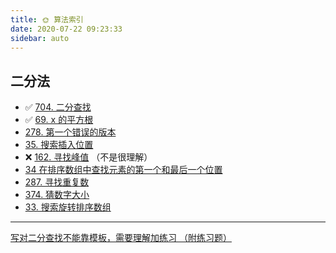 ```yaml
---
title: 🌞 算法索引
date: 2020-07-22 09:23:33
sidebar: auto
---
```


## 二分法

- ✅ [704. 二分查找](https://leetcode-cn.com/problems/binary-search/)
- ✅ [69. x 的平方根](https://leetcode-cn.com/problems/sqrtx/)
- [278. 第一个错误的版本](https://leetcode-cn.com/problems/first-bad-version/)
- [35. 搜索插入位置](https://leetcode-cn.com/problems/search-insert-position/)
- ❌ [162. 寻找峰值](https://leetcode-cn.com/problems/find-peak-element/) （不是很理解）
- [34 在排序数组中查找元素的第一个和最后一个位置](https://leetcode-cn.com/problems/find-first-and-last-position-of-element-in-sorted-array/)
- [287. 寻找重复数](https://leetcode-cn.com/problems/find-the-duplicate-number/)
- [374. 猜数字大小](https://leetcode-cn.com/problems/guess-number-higher-or-lower/)
- [33. 搜索旋转排序数组](https://leetcode-cn.com/problems/search-in-rotated-sorted-array/)

---

[写对二分查找不能靠模板，需要理解加练习 （附练习题）](https://leetcode-cn.com/problems/search-insert-position/solution/te-bie-hao-yong-de-er-fen-cha-fa-fa-mo-ban-python-/)
